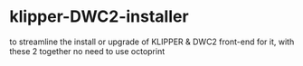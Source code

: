 # klipper-DWC2-installer
to streamline the install or upgrade of KLIPPER &amp; DWC2 front-end for it, with these 2 together no need to use octoprint
